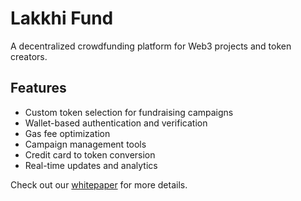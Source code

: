 # Lakkhi Fund

A decentralized crowdfunding platform for Web3 projects and token creators.

## Features

- Custom token selection for fundraising campaigns
- Wallet-based authentication and verification
- Gas fee optimization
- Campaign management tools
- Credit card to token conversion
- Real-time updates and analytics

Check out our [whitepaper](./lakkhi_whitepaper.md) for more details.
